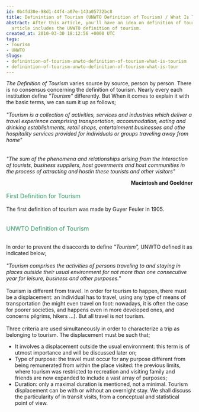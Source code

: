 ```yaml
---
id: 0b4fd30e-98d1-44f4-a07e-143a05732bc8
title: Definintion of Tourism (UNWTO Definition of Tourism) / What Is Tourism ?
abstract: After this article, you'll have an idea on definition of tourism. Also the
  article includes the UNWTO definition of tourism.
created_at: 2010-03-30 18:12:56 +0000 UTC
tags:
- Tourism
- UNWTO
slugs:
- definintion-of-tourism-unwto-definition-of-tourism-what-is-tourism
- definintion-of-tourism-unwto-definition-of-tourism-what-is-tour
---
```


<p><em>The Definition of Tourism</em> varies source by source, person by person. There is no consensus concerning the definition of tourism. Nearly every each institution define <em>"Tourism"</em> differently. But When it comes to explain it with the basic terms, we can sum it up as follows;<br /> <br /> <em>"Tourism is a collection of activities, services and industries which deliver a travel experience comprising transportation, accommodation, eating and drinking establishments, retail shops, entertainment businesses and othe hospitality services provided for individuals or groups traveling away from home"<br /> <br /> <br /> </em><em>"The sum of the phenomena and relationships arising from the interaction of tourists, business suppliers, host goverments and host communities in the process of attracting and hostin these tourists and other visitors"<br /> </em></p>
<p style="margin: 0px; text-align: right;"><span class="style7"><strong>Macintosh and Goeldner</strong></span></p>
<p style="margin: 0px; text-align: left;">&nbsp;</p>
<p style="margin: 0px; text-align: left;"><span style="font-size: 12pt; color: #339966;">First Definition for Tourism</span></p>
<p style="margin: 0px; text-align: left;">&nbsp;</p>
<p style="margin: 0px; text-align: left;">The first definition of tourism was made by Guyer Feuler in 1905.</p>
<p style="margin: 0px; text-align: left;">&nbsp;</p>
<p style="margin: 0px; text-align: left;">&nbsp;</p>
<p style="margin: 0px; text-align: left;"><span style="font-size: 12pt; color: #339966;">UNWTO Definition of Tourism</span></p>
<p><br /> In order to prevent the disaccords to define <em>"Tourism", </em>UNWTO defined it as indicated below;<br /> <br /> <em>"Tourism comprises the activities of persons traveling to and staying in places outside their usual environment for not more than one consecutive year for leisure, business and other purposes."</em><br /> <br /> Tourism is different from travel. In order for tourism to happen, there must be a displacement: an individual has to travel, using any type of means of transportation (he might even travel on foot: nowadays, it is often the case for poorer societies, and happens even in more developed ones, and concerns pilgrims, hikers &hellip;). But all travel is not tourism.<br /> <br /> Three criteria are used simultaneously in order to characterize a trip as belonging to tourism. The displacement must be such that;</p>
<ul>
<li>It involves a displacement outside the usual environment: this term is of utmost importance and will be discussed later on;</li>
<li>Type of purpose: the travel must occur for any purpose different from being remunerated from within the place visited: the previous limits, where tourism was restricted to recreation and visiting family and friends are now expanded to include a vast array of purposes;</li>
<li>Duration: only a maximal duration is mentioned, not a minimal. Tourism displacement can be with or without an overnight stay. We shall discuss the particularity of in transit visits, from a conceptual and statistical point of view.</li>
</ul>